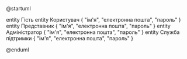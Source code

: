 @startuml

entity Гість
entity Користувач {
    "ім'я",
    "електронна пошта",
    "пароль"
}
entity Представник {
    "ім'я",
    "електронна пошта",
    "пароль"
}
entity Адміністратор {
    "ім'я",
    "електронна пошта",
    "пароль"
}
entity Служба підтримки {
    "ім'я",
    "електронна пошта",
    "пароль"
}

@enduml
